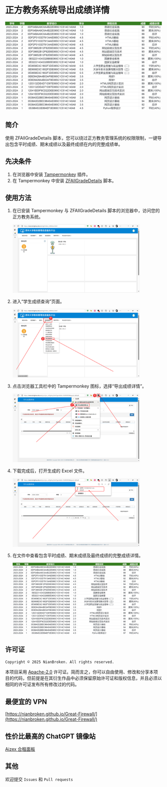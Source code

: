 # 正方教务系统导出成绩详情

<img src="https://raw.githubusercontent.com/NianBroken/ZFAllGradeDetails/main/img/1.png" style="zoom:60%;" />

## 简介

使用 ZFAllGradeDetails 脚本，您可以绕过正方教务管理系统的权限限制，一键导出包含平时成绩、期末成绩以及最终成绩在内的完整成绩单。

## 先决条件

1. 在浏览器中安装 [Tampermonkey](https://www.tampermonkey.net/) 插件。
2. 在 Tampermonkey 中安装 [ZFAllGradeDetails](https://greasyfork.org/scripts/542632) 脚本。

## 使用方法

1. 在已安装 Tampermonkey 与 ZFAllGradeDetails 脚本的浏览器中，访问您的正方教务系统。

   <img src="https://raw.githubusercontent.com/NianBroken/ZFAllGradeDetails/main/img/2.png" style="zoom:40%;" />

2. 进入“学生成绩查询”页面。

   <img src="https://raw.githubusercontent.com/NianBroken/ZFAllGradeDetails/main/img/3.png" style="zoom:40%;" />

3. 点击浏览器工具栏中的 Tampermonkey 图标，选择“导出成绩详情”。

   <img src="https://raw.githubusercontent.com/NianBroken/ZFAllGradeDetails/main/img/4.png" style="zoom:40%;" />

4. 下载完成后，打开生成的 Excel 文件。

   <img src="https://raw.githubusercontent.com/NianBroken/ZFAllGradeDetails/main/img/5.png" style="zoom:40%;" />

5. 在文件中查看包含平时成绩、期末成绩及最终成绩的完整成绩详情。

   <img src="https://raw.githubusercontent.com/NianBroken/ZFAllGradeDetails/main/img/1.png" style="zoom:40%;" />

## 许可证

`Copyright © 2025 NianBroken. All rights reserved.`

本项目采用 [Apache-2.0](https://www.apache.org/licenses/LICENSE-2.0 "Apache-2.0") 许可证。简而言之，你可以自由使用、修改和分享本项目的代码，但前提是在其衍生作品中必须保留原始许可证和版权信息，并且必须以相同的许可证发布所有修改过的代码。

## 最便宜的 VPN

[https://nianbroken.github.io/Great-Firewall/](https://nianbroken.github.io/Great-Firewall/)

## 性价比最高的 ChatGPT 镜像站
[Aizex 合租面板](https://aizex.klaio.top/)

## 其他

欢迎提交 `Issues` 和 `Pull requests`
